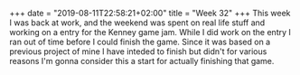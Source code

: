 +++
date = "2019-08-11T22:58:21+02:00"
title = "Week 32"
+++
This week I was back at work, and the weekend was spent on real life stuff and working on a entry for the Kenney game jam. While I did work on the entry I ran out of time before I could finish the game. Since it was based on a previous project of mine I have inteded to finish but didn't for various reasons I'm gonna consider this a start for actually finishing that game. 
